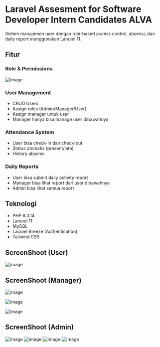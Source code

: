 # Laravel Assesment for Software Developer Intern Candidates ALVA

Sistem manajemen user dengan role-based access control, absensi, dan daily report menggunakan Laravel 11.

## Fitur

### Role & Permissions
![image](https://github.com/user-attachments/assets/8cf5f820-3b5c-4f3a-a503-380d6498823a)


### User Management
- CRUD Users
- Assign roles (Admin/Manager/User)
- Assign manager untuk user
- Manager hanya bisa manage user dibawahnya

### Attendance System
- User bisa check-in dan check-out
- Status otomatis (present/late)
- History absensi

### Daily Reports
- User bisa submit daily activity report
- Manager bisa lihat report dari user dibawahnya
- Admin bisa lihat semua report

## Teknologi

- PHP 8.3.14
- Laravel 11
- MySQL
- Laravel Breeze (Authentication)
- Tailwind CSS

## ScreenShoot (User)
![image](https://github.com/user-attachments/assets/115b180c-dd22-4dd1-92f6-aa1a9f319652)

## ScreenShoot (Manager)
![image](https://github.com/user-attachments/assets/a11c417e-d9ac-4cf4-bef9-61ca5a97f19b)

![image](https://github.com/user-attachments/assets/d046383f-af5a-4b01-a8cd-26b1c41437fa)

![image](https://github.com/user-attachments/assets/736f442b-fe4e-4a96-9e6f-d56e733768f3)

## ScreenShoot (Admin)
![image](https://github.com/user-attachments/assets/d2aab6ac-a432-40c6-bc31-4c8852d36955)
![image](https://github.com/user-attachments/assets/816da47f-8800-4984-a440-d6b136c051e0)
![image](https://github.com/user-attachments/assets/0ea4c3c6-4f7e-40df-afd8-67a8f4a4a0a1)
![image](https://github.com/user-attachments/assets/e3e7befa-33d6-4745-931a-0eaa293c6366)


